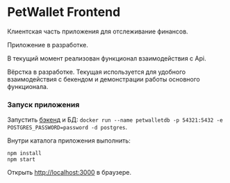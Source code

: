 # PetWallet Frontend
Клиентская часть приложения для отслеживание финансов.

Приложение в разработке.

В текущий момент реализован функционал взаимодействия с Api.

Вёрстка в разработке. 
Текущая используется для удобного взаимодействия с бекендом и демонстрации работы основного функционала.

### Запуск приложения
Запустить [бэкенд](https://github.com/belovnow/PetWallet-Backend) и БД: `docker run --name petwalletdb -p 54321:5432 -e POSTGRES_PASSWORD=password -d postgres`.

Внутри каталога приложения выполнить:
```
npm install
npm start
```
Открыть [http://localhost:3000](http://localhost:3000) в браузере.
